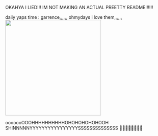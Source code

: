 <p> OKAHYA I LIED!!! IM NOT MAKING AN ACTUAL PREETTY README!!!!!!
<p> daily yaps time : garrence,,,,,, ohmydays i love them,,,,,,
<img src="https://64.media.tumblr.com/a7e25a84d401cb22e66760125227fbcd/965bacc7fbb185ed-a5/s500x750/05fc6557cb7fdcd4f9fcabca3051f51f4deea25f.jpg" width="300">
<p> ooooooOOOHHHHHHHHHHOHOHOHOHOHOOH SHINNNNNYYYYYYYYYYYYYYYYSSSSSSSSSSSSSS 🤑🤑🤑🤑🤑🤑🤑🤑

